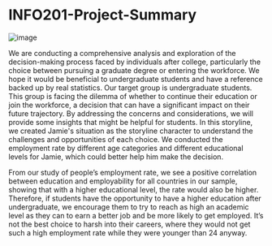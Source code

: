 # INFO201-Project-Summary
![image](https://github.com/Hruiitanggg/INFO201-Project-Summary/assets/152325167/d1dec5ea-44c0-474c-b2d3-1881d957efce)

We are conducting a comprehensive analysis and exploration of the decision-making process faced by individuals after college, particularly the choice between pursuing a graduate degree or entering the workforce. We hope it would be beneficial to undergraduate students and have a reference backed up by real statistics. Our target group is undergraduate students. This group is facing the dilemma of whether to continue their education or join the workforce, a decision that can have a significant impact on their future trajectory. By addressing the concerns and considerations, we will provide some insights that might be helpful for students. In this storyline, we created Jamie's situation as the storyline character to understand the challenges and opportunities of each choice. We conducted the employment rate by different age categories and different educational levels for Jamie, which could better help him make the decision. 

From our study of people’s employment rate, we see a positive correlation between education and employability for all countries in our sample, showing that with a higher educational level, the rate would also be higher. Therefore, if students have the opportunity to have a higher education after undergraduate, we encourage them to try to reach as high an academic level as they can to earn a better job and be more likely to get employed. It’s not the best choice to harsh into their careers, where they would not get such a high employment rate while they were younger than 24 anyway.
